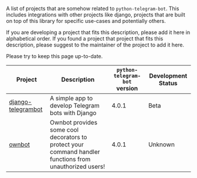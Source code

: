 A list of projects that are somehow related to `python-telegram-bot`. This includes integrations with other projects like django, projects that are built on top of this library for specific use-cases and potentially others.

If you are developing a project that fits this description, please add it here in alphabetical order. If you found a project that project that fits this description, please suggest to the maintainer of the project to add it here.

Please try to keep this page up-to-date.

| Project | Description | `python-telegram-bot` version | Development Status |
| ------- | ----------- | ----------------------------- | ------------------ |
| [django-telegrambot](https://github.com/JungDev/django-telegrambot) | A simple app to develop Telegram bots with Django | 4.0.1 | Beta |
| [ownbot](https://github.com/michaelimfeld/ownbot) | Ownbot provides some cool decorators to protect your command handler functions from unauthorized users! | 4.0.1 | Unknown |